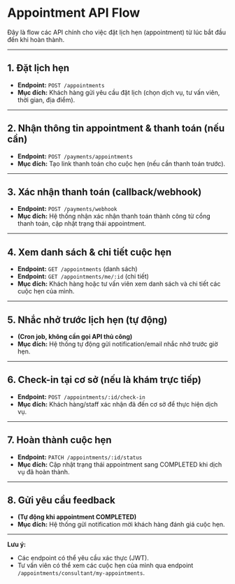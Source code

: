# Appointment API Flow

Đây là flow các API chính cho việc đặt lịch hẹn (appointment) từ lúc bắt đầu đến khi hoàn thành.

---

## 1. Đặt lịch hẹn

- **Endpoint:** `POST /appointments`
- **Mục đích:** Khách hàng gửi yêu cầu đặt lịch (chọn dịch vụ, tư vấn viên, thời gian, địa điểm).

---

## 2. Nhận thông tin appointment & thanh toán (nếu cần)

- **Endpoint:** `POST /payments/appointments`
- **Mục đích:** Tạo link thanh toán cho cuộc hẹn (nếu cần thanh toán trước).

---

## 3. Xác nhận thanh toán (callback/webhook)

- **Endpoint:** `POST /payments/webhook`
- **Mục đích:** Hệ thống nhận xác nhận thanh toán thành công từ cổng thanh toán, cập nhật trạng thái appointment.

---

## 4. Xem danh sách & chi tiết cuộc hẹn

- **Endpoint:** `GET /appointments` (danh sách)
- **Endpoint:** `GET /appointments/me/:id` (chi tiết)
- **Mục đích:** Khách hàng hoặc tư vấn viên xem danh sách và chi tiết các cuộc hẹn của mình.

---

## 5. Nhắc nhở trước lịch hẹn (tự động)

- **(Cron job, không cần gọi API thủ công)**
- **Mục đích:** Hệ thống tự động gửi notification/email nhắc nhở trước giờ hẹn.

---

## 6. Check-in tại cơ sở (nếu là khám trực tiếp)

- **Endpoint:** `POST /appointments/:id/check-in`
- **Mục đích:** Khách hàng/staff xác nhận đã đến cơ sở để thực hiện dịch vụ.

---

## 7. Hoàn thành cuộc hẹn

- **Endpoint:** `PATCH /appointments/:id/status`
- **Mục đích:** Cập nhật trạng thái appointment sang COMPLETED khi dịch vụ đã hoàn thành.

---

## 8. Gửi yêu cầu feedback

- **(Tự động khi appointment COMPLETED)**
- **Mục đích:** Hệ thống gửi notification mời khách hàng đánh giá cuộc hẹn.

---

**Lưu ý:**

- Các endpoint có thể yêu cầu xác thực (JWT).
- Tư vấn viên có thể xem các cuộc hẹn của mình qua endpoint `/appointments/consultant/my-appointments`.
